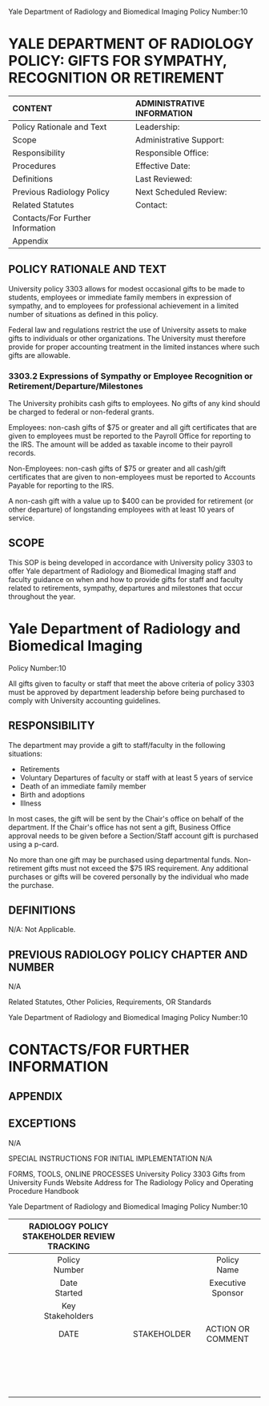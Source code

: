 Yale Department of Radiology and Biomedical Imaging
Policy Number:10

# YALE DEPARTMENT OF RADIOLOGY POLICY: GIFTS FOR SYMPATHY, RECOGNITION OR RETIREMENT 

| CONTENT | ADMINISTRATIVE INFORMATION |
| :-- | :-- |
| Policy Rationale and Text | Leadership: |
| Scope | Administrative Support: |
| Responsibility | Responsible Office: |
| Procedures | Effective Date: |
| Definitions | Last Reviewed: |
| Previous Radiology Policy | Next Scheduled Review: |
| Related Statutes | Contact: |
| Contacts/For Further Information |  |
| Appendix |  |

## POLICY RATIONALE AND TEXT

University policy 3303 allows for modest occasional gifts to be made to students, employees or immediate family members in expression of sympathy, and to employees for professional achievement in a limited number of situations as defined in this policy.

Federal law and regulations restrict the use of University assets to make gifts to individuals or other organizations. The University must therefore provide for proper accounting treatment in the limited instances where such gifts are allowable.

### 3303.2 Expressions of Sympathy or Employee Recognition or Retirement/Departure/Milestones

The University prohibits cash gifts to employees. No gifts of any kind should be charged to federal or non-federal grants.

Employees: non-cash gifts of $\$ 75$ or greater and all gift certificates that are given to employees must be reported to the Payroll Office for reporting to the IRS. The amount will be added as taxable income to their payroll records.

Non-Employees: non-cash gifts of $\$ 75$ or greater and all cash/gift certificates that are given to non-employees must be reported to Accounts Payable for reporting to the IRS.

A non-cash gift with a value up to $\$ 400$ can be provided for retirement (or other departure) of longstanding employees with at least 10 years of service.

## SCOPE

This SOP is being developed in accordance with University policy 3303 to offer Yale department of Radiology and Biomedical Imaging staff and faculty guidance on when and how to provide gifts for staff and faculty related to retirements, sympathy, departures and milestones that occur throughout the year.

# Yale Department of Radiology and Biomedical Imaging 

Policy Number:10

All gifts given to faculty or staff that meet the above criteria of policy 3303 must be approved by department leadership before being purchased to comply with University accounting guidelines.

## RESPONSIBILITY

The department may provide a gift to staff/faculty in the following situations:

- Retirements
- Voluntary Departures of faculty or staff with at least 5 years of service
- Death of an immediate family member
- Birth and adoptions
- Illness

In most cases, the gift will be sent by the Chair's office on behalf of the department.
If the Chair's office has not sent a gift, Business Office approval needs to be given before a Section/Staff account gift is purchased using a p-card.

No more than one gift may be purchased using departmental funds.
Non-retirement gifts must not exceed the $\$ 75$ IRS requirement.
Any additional purchases or gifts will be covered personally by the individual who made the purchase.

## DEFINITIONS

N/A: Not Applicable.

## PREVIOUS RADIOLOGY POLICY CHAPTER AND NUMBER

N/A

Related Statutes, Other Policies, Requirements, OR Standards

Yale Department of Radiology and Biomedical Imaging
Policy Number:10

# CONTACTS/FOR FURTHER INFORMATION 

## APPENDIX

## EXCEPTIONS

N/A

SPECIAL INSTRUCTIONS FOR INITIAL IMPLEMENTATION
N/A

FORMS, TOOLS, ONLINE PROCESSES
University Policy 3303 Gifts from University Funds
Website Address for The Radiology Policy and Operating Procedure Handbook

Yale Department of Radiology and Biomedical Imaging
Policy Number:10

| RADIOLOGY POLICY STAKEHOLDER REVIEW TRACKING |  |  |
| :--: | :--: | :--: |
| Policy <br> Number |  | Policy <br> Name |
| Date <br> Started |  | Executive Sponsor |
| Key <br> Stakeholders |  |  |
| DATE | STAKEHOLDER | ACTION OR COMMENT |
|  |  |  |
|  |  |  |
|  |  |  |
|  |  |  |
|  |  |  |
|  |  |  |
|  |  |  |
|  |  |  |
|  |  |  |
|  |  |  |
|  |  |  |
|  |  |  |
|  |  |  |
|  |  |  |
|  |  |  |
|  |  |  |
|  |  |  |
